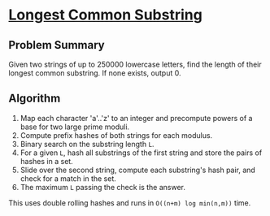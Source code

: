 # [Longest Common Substring](https://www.spoj.com/problems/LCS/)

## Problem Summary
Given two strings of up to 250000 lowercase letters, find the length of their longest common substring. If none exists, output 0.

## Algorithm
1. Map each character 'a'..'z' to an integer and precompute powers of a base for two large prime moduli.
2. Compute prefix hashes of both strings for each modulus.
3. Binary search on the substring length `L`.
4. For a given `L`, hash all substrings of the first string and store the pairs of hashes in a set.
5. Slide over the second string, compute each substring's hash pair, and check for a match in the set.
6. The maximum `L` passing the check is the answer.

This uses double rolling hashes and runs in `O((n+m) log min(n,m))` time.
